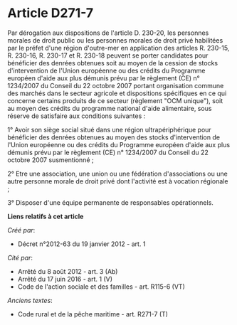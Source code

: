 # Article D271-7

Par dérogation aux dispositions de l'article D. 230-20, les personnes morales de droit public ou les personnes morales de
droit privé habilitées par le préfet d'une région d'outre-mer en application des articles R. 230-15, R. 230-16, R. 230-17 et
R. 230-18 peuvent se porter candidates pour bénéficier des denrées obtenues soit au moyen de la cession de stocks
d'intervention de l'Union européenne ou des crédits du Programme européen d'aide aux plus démunis prévu par le règlement (CE)
n° 1234/2007 du Conseil du 22 octobre 2007 portant organisation commune des marchés dans le secteur agricole et dispositions
spécifiques en ce qui concerne certains produits de ce secteur (règlement "OCM unique"), soit au moyen des crédits du
programme national d'aide alimentaire, sous réserve de satisfaire aux conditions suivantes : 

1° Avoir son siège social situé dans une région ultrapériphérique pour bénéficier des denrées obtenues au moyen des stocks
d'intervention de l'Union européenne ou des crédits du Programme européen d'aide aux plus démunis prévu par le règlement (CE)
n° 1234/2007 du Conseil du 22 octobre 2007 susmentionné ; 

2° Etre une association, une union ou une fédération d'associations ou une autre personne morale de droit privé dont
l'activité est à vocation régionale ; 

3° Disposer d'une équipe permanente de responsables opérationnels.

**Liens relatifs à cet article**

_Créé par_:

  - Décret n°2012-63 du 19 janvier 2012 - art. 1

_Cité par_:

  - Arrêté du 8 août 2012 - art. 3 (Ab)
  - Arrêté du 17 juin 2016 - art. 1 (V)
  - Code de l'action sociale et des familles - art. R115-6 (VT)

_Anciens textes_:

  - Code rural et de la pêche maritime - art. R271-7 (T)
